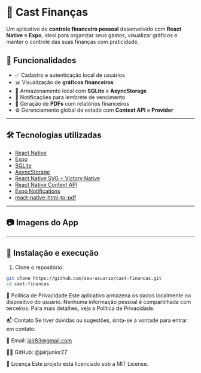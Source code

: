 # 💸 Cast Finanças

Um aplicativo de **controle financeiro pessoal** desenvolvido com **React Native** e **Expo**, ideal para organizar seus gastos, visualizar gráficos e manter o controle das suas finanças com praticidade.

## 📱 Funcionalidades

- ✅ Cadastro e autenticação local de usuários
- 📊 Visualização de **gráficos financeiros**
- 💾 Armazenamento local com **SQLite** e **AsyncStorage**
- 🔔 Notificações para lembrete de vencimento
- 📄 Geração de **PDFs** com relatórios financeiros
- ⚙️ Gerenciamento global de estado com **Context API** e **Provider**

---

## 🛠️ Tecnologias utilizadas

- [React Native](https://reactnative.dev/)
- [Expo](https://expo.dev/)
- [SQLite](https://docs.expo.dev/versions/latest/sdk/sqlite/)
- [AsyncStorage](https://docs.expo.dev/versions/latest/sdk/async-storage/)
- [React Native SVG + Victory Native](https://formidable.com/open-source/victory/docs/native/)
- [React Native Context API](https://reactjs.org/docs/context.html)
- [Expo Notifications](https://docs.expo.dev/versions/latest/sdk/notifications/)
- [react-native-html-to-pdf](https://github.com/christopherdro/react-native-html-to-pdf)

---

## 📷 Imagens do App


---

## 🚀 Instalação e execução

1. Clone o repositório:

```bash
git clone https://github.com/seu-usuario/cast-financas.git
cd cast-financas
```
📄 Política de Privacidade
Este aplicativo armazena os dados localmente no dispositivo do usuário. Nenhuma informação pessoal é compartilhada com terceiros.
Para mais detalhes, veja a Política de Privacidade.


📬 Contato
Se tiver dúvidas ou sugestões, sinta-se à vontade para entrar em contato:

📧 Email: jair83@gmail.com

🧑‍💻 GitHub: @jairjunior27

📝 Licença
Este projeto está licenciado sob a MIT License.